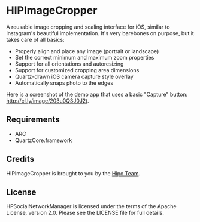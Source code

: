 HIPImageCropper
===============

A reusable image cropping and scaling interface for iOS, similar to Instagram's beautiful implementation. It's very barebones on purpose, but it takes care of all basics:

* Properly align and place any image (portrait or landscape)
* Set the correct minimum and maximum zoom properties
* Support for all orientations and autoresizing
* Support for customized cropping area dimensions
* Quartz-drawn iOS camera capture style overlay
* Automatically snaps photo to the edges

Here is a screenshot of the demo app that uses a basic "Capture" button: <http://cl.ly/image/203u0Q3J0J2t>.


Requirements
------------

* ARC
* QuartzCore.framework


Credits
-------

HIPImageCropper is brought to you by the [Hipo Team](http://hipo.biz).


License
-------

HPSocialNetworkManager is licensed under the terms of the Apache License, 
version 2.0. Please see the LICENSE file for full details.
